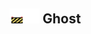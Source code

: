 ## <img src="../../.gitbook/assets/unknown.png" width="24" height=24 /><img src="../../.gitbook/assets/base.png" width="24" height=24 /> Ghost

